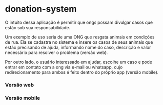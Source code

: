 # donation-system

O intuito dessa aplicação é permitir que ongs possam divulgar casos que estão sob sua responsabilidade.

 Um exemplo de uso seria de uma ONG que resgata animais em condições de rua. 
 Ela se cadastra no sistema e insere os casos de seus animais que estão precisando de ajuda, informando nome do caso, 
 descrição e valor necessário para resolver o problema (versão web).

 Por outro lado, o usuário interessado em ajudar, escolhe um caso e pode entrar em contato com a ong via e-mail 
 ou whatsapp, cujo redirecionamento para ambos é feito dentro do próprio app (versão mobile).

<h3>Versão web</h3>



<h3>Versão mobile</h3>
